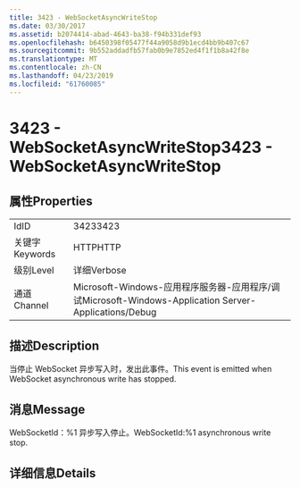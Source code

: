 ```yaml
---
title: 3423 - WebSocketAsyncWriteStop
ms.date: 03/30/2017
ms.assetid: b2074414-abad-4643-ba38-f94b331def93
ms.openlocfilehash: b6450398f05477f44a9058d9b1ecd4bb9b407c67
ms.sourcegitcommit: 9b552addadfb57fab0b9e7852ed4f1f1b8a42f8e
ms.translationtype: MT
ms.contentlocale: zh-CN
ms.lasthandoff: 04/23/2019
ms.locfileid: "61760085"
---
```

# <a name="3423---websocketasyncwritestop"></a><span data-ttu-id="bd078-102">3423 - WebSocketAsyncWriteStop</span><span class="sxs-lookup"><span data-stu-id="bd078-102">3423 - WebSocketAsyncWriteStop</span></span>
## <a name="properties"></a><span data-ttu-id="bd078-103">属性</span><span class="sxs-lookup"><span data-stu-id="bd078-103">Properties</span></span>  
  
|||  
|-|-|  
|<span data-ttu-id="bd078-104">Id</span><span class="sxs-lookup"><span data-stu-id="bd078-104">ID</span></span>|<span data-ttu-id="bd078-105">3423</span><span class="sxs-lookup"><span data-stu-id="bd078-105">3423</span></span>|  
|<span data-ttu-id="bd078-106">关键字</span><span class="sxs-lookup"><span data-stu-id="bd078-106">Keywords</span></span>|<span data-ttu-id="bd078-107">HTTP</span><span class="sxs-lookup"><span data-stu-id="bd078-107">HTTP</span></span>|  
|<span data-ttu-id="bd078-108">级别</span><span class="sxs-lookup"><span data-stu-id="bd078-108">Level</span></span>|<span data-ttu-id="bd078-109">详细</span><span class="sxs-lookup"><span data-stu-id="bd078-109">Verbose</span></span>|  
|<span data-ttu-id="bd078-110">通道</span><span class="sxs-lookup"><span data-stu-id="bd078-110">Channel</span></span>|<span data-ttu-id="bd078-111">Microsoft-Windows-应用程序服务器-应用程序/调试</span><span class="sxs-lookup"><span data-stu-id="bd078-111">Microsoft-Windows-Application Server-Applications/Debug</span></span>|  
  
## <a name="description"></a><span data-ttu-id="bd078-112">描述</span><span class="sxs-lookup"><span data-stu-id="bd078-112">Description</span></span>  
 <span data-ttu-id="bd078-113">当停止 WebSocket 异步写入时，发出此事件。</span><span class="sxs-lookup"><span data-stu-id="bd078-113">This event is emitted when WebSocket asynchronous write has stopped.</span></span>  
  
## <a name="message"></a><span data-ttu-id="bd078-114">消息</span><span class="sxs-lookup"><span data-stu-id="bd078-114">Message</span></span>  
 <span data-ttu-id="bd078-115">WebSocketId：%1 异步写入停止。</span><span class="sxs-lookup"><span data-stu-id="bd078-115">WebSocketId:%1 asynchronous write stop.</span></span>  
  
## <a name="details"></a><span data-ttu-id="bd078-116">详细信息</span><span class="sxs-lookup"><span data-stu-id="bd078-116">Details</span></span>
